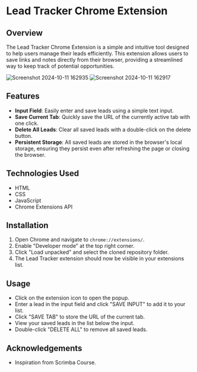 # Lead Tracker Chrome Extension

## Overview

The Lead Tracker Chrome Extension is a simple and intuitive tool designed to help users manage their leads efficiently. This extension allows users to save links and notes directly from their browser, providing a streamlined way to keep track of potential opportunities.

![Screenshot 2024-10-11 162935](https://github.com/user-attachments/assets/0968e7c5-e8f0-4b8a-b103-368b0dc27489)
![Screenshot 2024-10-11 162917](https://github.com/user-attachments/assets/728c6aa3-be97-46e4-bac6-92f11a8ca2e1)


## Features

- **Input Field**: Easily enter and save leads using a simple text input.
- **Save Current Tab**: Quickly save the URL of the currently active tab with one click.
- **Delete All Leads**: Clear all saved leads with a double-click on the delete button.
- **Persistent Storage**: All saved leads are stored in the browser's local storage, ensuring they persist even after refreshing the page or closing the browser.

## Technologies Used

- HTML
- CSS
- JavaScript
- Chrome Extensions API

## Installation

1. Open Chrome and navigate to `chrome://extensions/`.
2. Enable "Developer mode" at the top right corner.
3. Click "Load unpacked" and select the cloned repository folder.
4. The Lead Tracker extension should now be visible in your extensions list.

## Usage

- Click on the extension icon to open the popup.
- Enter a lead in the input field and click "SAVE INPUT" to add it to your list.
- Click "SAVE TAB" to store the URL of the current tab.
- View your saved leads in the list below the input.
- Double-click "DELETE ALL" to remove all saved leads.

## Acknowledgements

- Inspiration from Scrimba Course.
